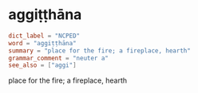 # aggiṭṭhāna

``` toml
dict_label = "NCPED"
word = "aggiṭṭhāna"
summary = "place for the fire; a fireplace, hearth"
grammar_comment = "neuter a"
see_also = ["aggi"]
```

place for the fire; a fireplace, hearth


